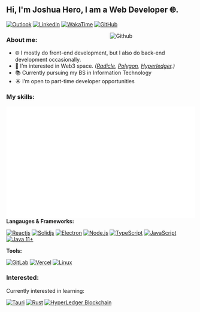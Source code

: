 <!--
  Attribution: https://github.com/onimur/onimur
-->

## Hi, I'm Joshua Hero, I am a Web Developer 🌐.

[![Outlook](https://img.shields.io/badge/-Outlook-0078D4?style=for-the-badge&logo=Microsoft-Outlook&logoColor=white)](mailto:jhdcrux@outlook.com)
[![LinkedIn](https://img.shields.io/badge/-LinkedIn-blue?style=for-the-badge&logo=Linkedin&logoColor=white)](https://www.linkedin.com/in/jhdcruz/)
[![WakaTime](https://img.shields.io/badge/-Wakatime-fff?style=for-the-badge&logo=Wakatime&logoColor=black)](https://wakatime.com/@jhdcruz)
[![GitHub](https://img.shields.io/badge/-Github-000?style=for-the-badge&logo=Github&logoColor=white)](https://github.com/jhdcruz)


<!-- IMPORTANT: This could be destructive, make a local copy and use that instead -->
<img width="45%" align="right" alt="Github" src="https://raw.githubusercontent.com/onimur/.github/master/.resources/git-header.svg" />


### About me:

- 🌐 I mostly do front-end development, but I also do back-end development occasionally.
- 🌱 I’m interested in Web3 space. _([Radicle](https://radicle.xyz), [Polygon](https://polygon.technology), [Hyperledger](https://www.hyperledger.org/).)_
- 📚 Currently pursuing my BS in Information Technology
- ☀️ I’m open to part-time developer opportunities

### My skills:

<p>
  <!-- Metrics -->
  <img align="right" alt="Jhdcruz's github stats" src="./github-metrics.svg" />

  <!-- Skills -->
  **Langauges & Frameworks:**
  <br />

  <a href="https://reactjs.org"><img width="5%" src="https://www.vectorlogo.zone/logos/reactjs/reactjs-icon.svg" title="Reactjs"></a>
  <a href="https://solidjs.com"><img width="5%" src="https://upload.vectorlogo.zone/logos/solidjs/images/d514fbf4-e50a-4efa-933b-061bded05cd5.svg" title="Solidjs"></a>
  <a href="https://electronjs.org"><img width="5%" src="https://www.vectorlogo.zone/logos/electronjs/electronjs-icon.svg" title="Electron"></a>
  <a href="https://nodejs.org"><img width="5%" src="https://www.vectorlogo.zone/logos/nodejs/nodejs-icon.svg" title="Node.js"></a>
  <a href="https://typescriptlang.org"><img width="5%" src="https://www.vectorlogo.zone/logos/typescriptlang/typescriptlang-icon.svg" title="TypeScript"></a>
  <a href="https://developer.mozilla.org/en-US/docs/Web/javascript"><img width="5%" src="https://upload.vectorlogo.zone/logos/javascript/images/239ec8a4-163e-4792-83b6-3f6d96911757.svg" title="JavaScript"></a>
  <a href="https://www.java.com/en/"><img width="5%" src="https://www.vectorlogo.zone/logos/java/java-icon.svg" title="Java 11+"></a>

  **Tools:**
  <br />
  
  <a href="https://gitlab.com"><img width="5%" src="https://www.vectorlogo.zone/logos/gitlab/gitlab-icon.svg" title="GitLab"></a>
  <a href="https://vercel.com"><img width="5%" src="https://www.vectorlogo.zone/logos/zeit/zeit-icon.svg" title="Vercel"></a>
  <a href="#"><img width="5%" src="https://www.vectorlogo.zone/logos/linux/linux-icon.svg" title="Linux"></a>
  
  </p>
  
### Interested:
 
 Currently interested in learning:
 
 <p>
  <a href="https://tauri.studio"><img width="5%" src="https://raw.githubusercontent.com/bestofjs/bestofjs-webui/6a27f1be5327f2a7da21e393b12fea5b9160237f/public/logos/tauri.svg" title="Tauri"></a>
  <a href="https://rust-lang.org/"><img width="5%" src="https://www.vectorlogo.zone/logos/rust-lang/rust-lang-icon.svg" title="Rust"></a>
  <a href="https://hyperledger.org"><img width="5%" src="https://www.vectorlogo.zone/logos/hyperledger/hyperledger-icon.svg" title="HyperLedger Blockchain"></a>
</p>
